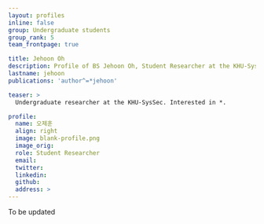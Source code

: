 ```yaml
---
layout: profiles
inline: false
group: Undergraduate students
group_rank: 5
team_frontpage: true

title: Jehoon Oh 
description: Profile of BS Jehoon Oh, Student Researcher at the KHU-SysSec.
lastname: jehoon
publications: 'author^=*jehoon'

teaser: >
  Undergraduate researcher at the KHU-SysSec. Interested in *.

profile:
  name: 오제훈
  align: right
  image: blank-profile.png
  image_orig: 
  role: Student Researcher
  email: 
  twitter: 
  linkedin: 
  github: 
  address: >
---
```


To be updated